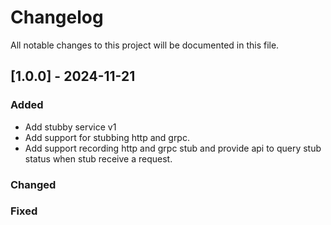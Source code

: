 # Changelog

All notable changes to this project will be documented in this file.

## [1.0.0] - 2024-11-21
### Added
- Add stubby service v1
- Add support for stubbing http and grpc.
- Add support recording http and grpc stub and provide api to query stub status when stub receive a request.

### Changed

### Fixed
